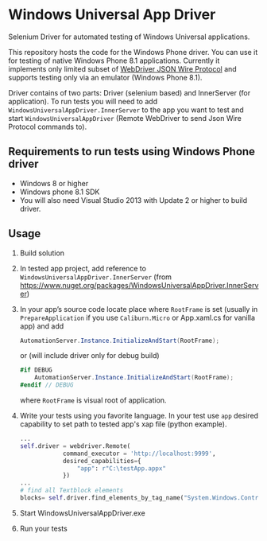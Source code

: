 Windows Universal App Driver
============================

Selenium Driver for automated testing of Windows Universal applications.

This repository hosts the code for the Windows Phone driver. You can use it for testing of native Windows Phone 8.1 applications. Currently it implements only limited subset of [WebDriver JSON Wire Protocol](https://code.google.com/p/selenium/wiki/JsonWireProtocol) and supports testing only via an emulator (Windows Phone 8.1).

Driver contains of two parts: Driver (selenium based) and InnerServer (for application). To run tests you will need to add `WindowsUniversalAppDriver.InnerServer` to the app you want to test and start `WindowsUniversalAppDriver` (Remote WebDriver to send Json Wire Protocol commands to).

Requirements to run tests using Windows Phone driver
---------------------------------------------------

* Windows 8 or higher
* Windows phone 8.1 SDK
* You will also need Visual Studio 2013 with Update 2 or higher to build driver.

Usage
-----
1. Build solution
2. In tested app project, add reference to `WindowsUniversalAppDriver.InnerServer` (from https://www.nuget.org/packages/WindowsUniversalAppDriver.InnerServer)
3. In your app’s source code locate place where `RootFrame` is set (usually in `PrepareApplication` if you use `Caliburn.Micro` or App.xaml.cs for vanilla app) and add
    
    ```cs
    AutomationServer.Instance.InitializeAndStart(RootFrame);
    ```

    or (will include driver only for debug build)
    
    ```cs
    #if DEBUG
        AutomationServer.Instance.InitializeAndStart(RootFrame);
    #endif // DEBUG
    ```
    
    where `RootFrame` is visual root of application.

4. Write your tests using you favorite language. In your test use `app` desired capability to set path to tested app's xap file (python example).
    ```python
    ...
    self.driver = webdriver.Remote(
                command_executor = 'http://localhost:9999',
                desired_capabilities={
                    "app": r"C:\testApp.appx"
                })
    ...
    # find all Textblock elements
    blocks= self.driver.find_elements_by_tag_name("System.Windows.Controls.TextBlock")
    ```
5. Start WindowsUniversalAppDriver.exe
6. Run your tests
